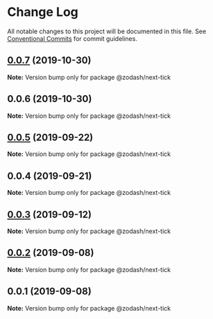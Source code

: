 # Change Log

All notable changes to this project will be documented in this file.
See [Conventional Commits](https://conventionalcommits.org) for commit guidelines.

## [0.0.7](https://github.com/zcorky/zodash/compare/@zodash/next-tick@0.0.6...@zodash/next-tick@0.0.7) (2019-10-30)

**Note:** Version bump only for package @zodash/next-tick





## 0.0.6 (2019-10-30)

**Note:** Version bump only for package @zodash/next-tick





## [0.0.5](https://github.com/zcorky/zodash/compare/@zodash/next-tick@0.0.4...@zodash/next-tick@0.0.5) (2019-09-22)

**Note:** Version bump only for package @zodash/next-tick





## 0.0.4 (2019-09-21)

**Note:** Version bump only for package @zodash/next-tick





## [0.0.3](https://github.com/zcorky/zodash/compare/@zodash/next-tick@0.0.2...@zodash/next-tick@0.0.3) (2019-09-12)

**Note:** Version bump only for package @zodash/next-tick





## [0.0.2](https://github.com/zcorky/zodash/compare/@zodash/next-tick@0.0.1...@zodash/next-tick@0.0.2) (2019-09-08)

**Note:** Version bump only for package @zodash/next-tick





## 0.0.1 (2019-09-08)

**Note:** Version bump only for package @zodash/next-tick
